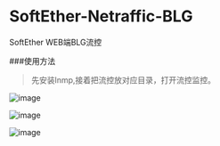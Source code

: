 # SoftEther-Netraffic-BLG
SoftEther WEB端BLG流控

###使用方法
> 先安装lnmp,接着把流控放对应目录，打开流控监控。


![image](https://github.com/wx1183618058/SoftEther-Netraffic-BLG/blob/master/1.PNG)

![image](https://github.com/wx1183618058/SoftEther-Netraffic-BLG/blob/master/2.PNG)

![image](https://github.com/wx1183618058/SoftEther-Netraffic-BLG/blob/master/3.PNG)